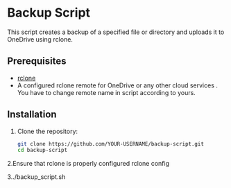 # Backup Script

This script creates a backup of a specified file or directory and uploads it to OneDrive using rclone.

## Prerequisites

- [rclone](https://rclone.org/)
- A configured rclone remote for OneDrive or any other cloud services . You have to change remote name in script according to yours.

## Installation

1. Clone the repository:
   ```bash
   git clone https://github.com/YOUR-USERNAME/backup-script.git
   cd backup-script
2.Ensure that rclone is properly configured 
  rclone config

3../backup_script.sh

  
